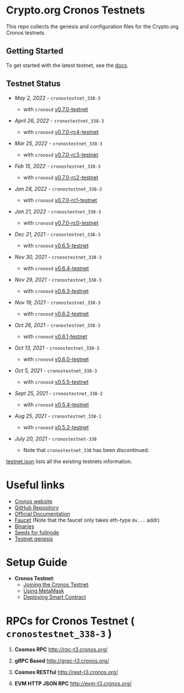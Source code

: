 # Crypto.org Cronos Testnets

This repo collects the genesis and configuration files for the Crypto.org Cronos testnets.

## Getting Started

To get started with the latest testnet, see the [docs](https://cronos.org/docs/getting-started/).

## Testnet Status
- _May 2, 2022_ - `cronostestnet_338-3`
  - with `cronosd` [v0.7.0-testnet](https://github.com/crypto-org-chain/cronos/releases/tag/v0.7.0)
  
- _April 26, 2022_ - `cronostestnet_338-3`
  - with `cronosd` [v0.7.0-rc4-testnet](https://github.com/crypto-org-chain/cronos/releases/tag/v0.7.0-rc4)

- _Mar 25, 2022_ - `cronostestnet_338-3`
  - with `cronosd` [v0.7.0-rc3-testnet](https://github.com/crypto-org-chain/cronos/releases/tag/v0.7.0-rc3)

- _Feb 15, 2022_ - `cronostestnet_338-3` 
    - with `cronosd` [v0.7.0-rc2-testnet](https://github.com/crypto-org-chain/cronos/releases/tag/v0.7.0-rc2)
   
- _Jan 28, 2022_ - `cronostestnet_338-3` 
    - with `cronosd` [v0.7.0-rc1-testnet](https://github.com/crypto-org-chain/cronos/releases/tag/v0.7.0-rc1)

- _Jan 21, 2022_ - `cronostestnet_338-3` 
    - with `cronosd` [v0.7.0-rc0-testnet](https://github.com/crypto-org-chain/cronos/releases/tag/v0.7.0-rc0)

- _Dec 21, 2021_ - `cronostestnet_338-3` 
    - with `cronosd` [v0.6.5-testnet](https://github.com/crypto-org-chain/cronos/releases/tag/v0.6.5)

- _Nov 30, 2021_ - `cronostestnet_338-3` 
    - with `cronosd` [v0.6.4-testnet](https://github.com/crypto-org-chain/cronos/releases/tag/v0.6.4)

- _Nov 29, 2021_ - `cronostestnet_338-3` 
    - with `cronosd` [v0.6.3-testnet](https://github.com/crypto-org-chain/cronos/releases/tag/v0.6.3)

- _Nov 19, 2021_ - `cronostestnet_338-3` 
    - with `cronosd` [v0.6.2-testnet](https://github.com/crypto-org-chain/cronos/releases/tag/v0.6.2)
    
- _Oct 26, 2021_ - `cronostestnet_338-3` 
    - with `cronosd` [v0.6.1-testnet](https://github.com/crypto-org-chain/cronos/releases/tag/v0.6.1)
    
- _Oct 13, 2021_ - `cronostestnet_338-3` 
    - with `cronosd` [v0.6.0-testnet](https://github.com/crypto-org-chain/cronos/releases/tag/v0.6.0-testnet)

- _Oct 5, 2021_ - `cronostestnet_338-3` 
    - with `cronosd` [v0.5.5-testnet](https://github.com/crypto-org-chain/cronos/releases/tag/v0.5.5-testnet)

- _Sept 25, 2021_ - `cronostestnet_338-2` 
    - with `cronosd` [v0.5.4-testnet](https://github.com/crypto-org-chain/cronos/releases/tag/v0.5.4-testnet)

- _Aug 25, 2021_ - `cronostestnet_338-1`
    - with `cronosd` [v0.5.2-testnet](https://github.com/crypto-org-chain/cronos/releases/tag/v0.5.2)

- _July 20, 2021_ - `cronostestnet-338`
    - Note that `cronostestnet_338` has been discontinued.

[testnet.json](./testnet.json) lists all the existing testnets information.

# Useful links 

- [Cronos website](https://cronos.org/)
- [GitHub Repository](https://github.com/crypto-org-chain/cronos)
- [Official Documentation](https://cronos.org/docs/)
- [Faucet](https://cronos.org/faucet/) (Note that the faucet only takes eth-type `0x...`  addr)
- [Binaries](https://github.com/crypto-org-chain/cronos/releases)
- [Seeds for fullnode](https://github.com/crypto-org-chain/cronos-testnets/blob/main/testnet.json#L21)
- [Testnet genesis](https://github.com/crypto-org-chain/cronos-testnets/blob/main/cronostestnet_338-3/genesis.json)

# Setup Guide

- **Cronos Testnet**:
    - [Joining the Cronos Testnet](https://cronos.org/docs/getting-started/)
    - [Using MetaMask](https://cronos.org/docs/getting-started/metamask.html)
    - [Deploying Smart Contract](https://cronos.org/docs/getting-started/cronos-smart-contract.html)


# RPCs for Cronos Testnet ( `cronostestnet_338-3` )

1. **Cosmos RPC**
http://rpc-t3.cronos.org/

2. **gRPC Based** 
http://grpc-t3.cronos.org/

3. **Cosmos RESTful**
http://rest-t3.cronos.org/

4. **EVM HTTP JSON RPC** 
http://evm-t3.cronos.org/
#
